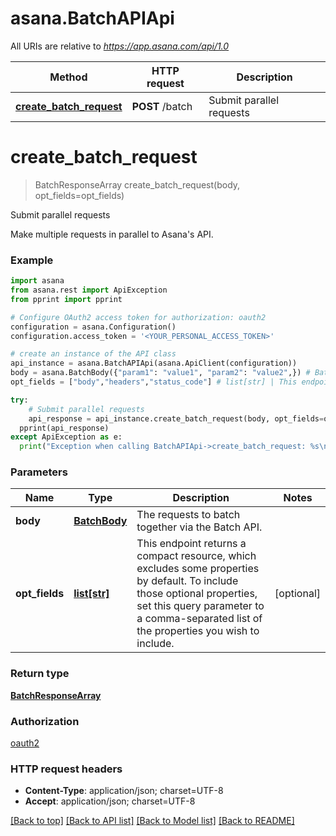 # asana.BatchAPIApi

All URIs are relative to *https://app.asana.com/api/1.0*

Method | HTTP request | Description
------------- | ------------- | -------------
[**create_batch_request**](BatchAPIApi.md#create_batch_request) | **POST** /batch | Submit parallel requests

# **create_batch_request**
> BatchResponseArray create_batch_request(body, opt_fields=opt_fields)

Submit parallel requests

Make multiple requests in parallel to Asana's API.

### Example
```python
import asana
from asana.rest import ApiException
from pprint import pprint

# Configure OAuth2 access token for authorization: oauth2
configuration = asana.Configuration()
configuration.access_token = '<YOUR_PERSONAL_ACCESS_TOKEN>'

# create an instance of the API class
api_instance = asana.BatchAPIApi(asana.ApiClient(configuration))
body = asana.BatchBody({"param1": "value1", "param2": "value2",}) # BatchBody | The requests to batch together via the Batch API.
opt_fields = ["body","headers","status_code"] # list[str] | This endpoint returns a compact resource, which excludes some properties by default. To include those optional properties, set this query parameter to a comma-separated list of the properties you wish to include. (optional)

try:
    # Submit parallel requests
    api_response = api_instance.create_batch_request(body, opt_fields=opt_fields)
  pprint(api_response)
except ApiException as e:
  print("Exception when calling BatchAPIApi->create_batch_request: %s\n" % e)
```

### Parameters

Name | Type | Description  | Notes
------------- | ------------- | ------------- | -------------
 **body** | [**BatchBody**](BatchBody.md)| The requests to batch together via the Batch API. | 
 **opt_fields** | [**list[str]**](str.md)| This endpoint returns a compact resource, which excludes some properties by default. To include those optional properties, set this query parameter to a comma-separated list of the properties you wish to include. | [optional] 

### Return type

[**BatchResponseArray**](BatchResponseArray.md)

### Authorization

[oauth2](../README.md#oauth2)

### HTTP request headers

 - **Content-Type**: application/json; charset=UTF-8
 - **Accept**: application/json; charset=UTF-8

[[Back to top]](#) [[Back to API list]](../README.md#documentation-for-api-endpoints) [[Back to Model list]](../README.md#documentation-for-models) [[Back to README]](../README.md)

